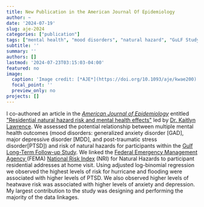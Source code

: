 ```yaml
---
title: New Publication in the American Journal Of Epidemiology
author: ~
date: '2024-07-19'
slug: aje-2024
categories: ["publication"]
tags: ["mental health", "mood disorders", "natural hazard", "GuLF Study", "epidemiology", "inference", "prevalence ratio", "log-binomial regression", "FEMA", "NRI"]
subtitle: ''
summary: ''
authors: []
lastmod: '2024-07-23T03:15:03-04:00'
featured: no
image:
  caption: 'Image credit: [*AJE*](https://doi.org/10.1093/aje/kwae200)'
  focal_point: ''
  preview_only: no
projects: []
---
```


I co-authored an article in the [*American Journal of Epidemiology*](https://academic.oup.com/aje) entitled ["Residential natural hazard risk and mental health effects"](https://doi.org/10.1093/aje/kwae200) led by [Dr. Kaitlyn Lawrence](https://orcid.org/0000-0002-8360-9326). We assessed the potential relationship between multiple mental health outcomes (mood disorders: generalized anxiety disorder [GAD], major depressive disorder [MDD], and post-traumatic stress disorder[PTSD]) and risk of natural hazards for participants within the [Gulf Long-Term Follow-up Study](https://gulfstudy.nih.gov/en/index.html). We linked the [Federal Emergency Management Agency ](https://www.fema.gov/) (FEMA) [National Risk Index](https://hazards.fema.gov/nri/) (NRI) for Natural Hazards to participant residential addresses at home visit. Using adjusted log-binomial regression we observed the highest levels of risk for hurricane and flooding were associated with higher levels of PTSD. We also observed higher levels of heatwave risk was associated with higher levels of anxiety and depression. My largest contribution to the study was designing and performing the majority of the data linkages.
